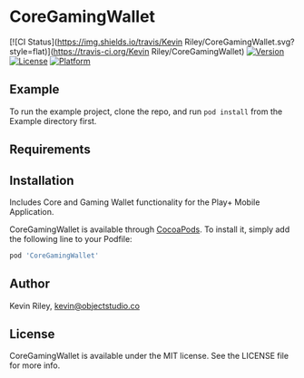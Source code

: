 # CoreGamingWallet

[![CI Status](https://img.shields.io/travis/Kevin Riley/CoreGamingWallet.svg?style=flat)](https://travis-ci.org/Kevin Riley/CoreGamingWallet)
[![Version](https://img.shields.io/cocoapods/v/CoreGamingWallet.svg?style=flat)](https://cocoapods.org/pods/CoreGamingWallet)
[![License](https://img.shields.io/cocoapods/l/CoreGamingWallet.svg?style=flat)](https://cocoapods.org/pods/CoreGamingWallet)
[![Platform](https://img.shields.io/cocoapods/p/CoreGamingWallet.svg?style=flat)](https://cocoapods.org/pods/CoreGamingWallet)

## Example

To run the example project, clone the repo, and run `pod install` from the Example directory first.

## Requirements

## Installation

Includes Core and Gaming Wallet functionality for the Play+ Mobile Application.

CoreGamingWallet is available through [CocoaPods](https://cocoapods.org). To install
it, simply add the following line to your Podfile:

```ruby
pod 'CoreGamingWallet'
```

## Author

Kevin Riley, kevin@objectstudio.co

## License

CoreGamingWallet is available under the MIT license. See the LICENSE file for more info.
